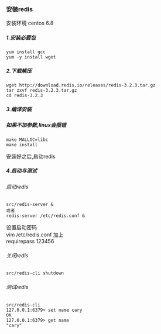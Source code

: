 ### 安装redis
安装环境 centos 6.8  

##### 1.安装必要包  
	yum install gcc  
	yum -y install wget

##### 2.下载解压
	wget http://download.redis.io/releases/redis-3.2.3.tar.gz  
	tar zxvf redis-3.2.3.tar.gz
	cd redis-3.2.3
##### 3.编译安装
##### 如果不加参数,linux会报错
	make MALLOC=libc
	make install
安装好之后,启动redis

##### 4.启动与测试

###### 启动redis
	src/redis-server &  
	或者  
	redis-server /etc/redis.conf &

设置启动密码  
	vim /etc/redis.conf
	加上  
	requirepass 123456  

###### 关闭redis
	src/redis-cli shutdown

###### 测试redis
	src/redis-cli  
	127.0.0.1:6379> set name cary  
	OK  
	127.0.0.1:6379> get name  
	"cary"